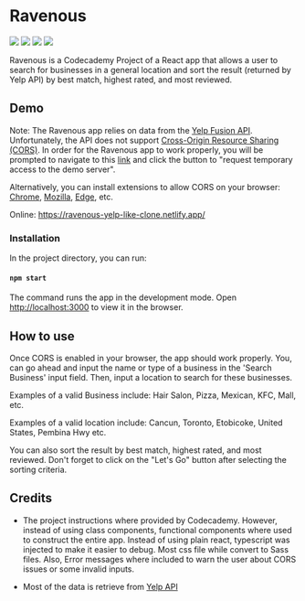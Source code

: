 <h1 style="font-weight:bold;">Ravenous</h1>

[![](https://img.shields.io/badge/Chrome%20(CORS)-0.1.6-orange)](https://chrome.google.com/webstore/detail/allow-cors-access-control/lhobafahddgcelffkeicbaginigeejlf)
[![](https://img.shields.io/badge/Mozilla%20(CORS)-18.11.13.2043-blueviolet)](https://addons.mozilla.org/en-CA/firefox/addon/cors-everywhere/?utm_source=addons.mozilla.org&utm_medium=referral&utm_content=search)
[![](https://img.shields.io/badge/Edge%20(CORS)-0.1.6-blue)](https://microsoftedge.microsoft.com/addons/detail/allow-cors-accesscontro/bhjepjpgngghppolkjdhckmnfphffdag)
[![](https://img.shields.io/badge/Codecademy-PRO-brightgreen)](https://www.codecademy.com/pro/membership?g_network=g&g_device=c&g_adid=528849219352&g_keyword=codecademy%20pro&g_acctid=243-039-7011&g_adtype=search&g_adgroupid=128133970788&g_keywordid=kwd-373216718809&g_campaign=INTL_Brand_Exact&g_campaignid=1726903838&utm_id=t_kwd-373216718809:ag_128133970788:cp_1726903838:n_g:d_c&utm_term=codecademy%20pro&utm_campaign=INTL_Brand_Exact&utm_source=google&utm_medium=paid-search&utm_content=528849219352&hsa_acc=2430397011&hsa_cam=1726903838&hsa_grp=128133970788&hsa_ad=528849219352&hsa_src=g&hsa_tgt=kwd-373216718809&hsa_kw=codecademy%20pro&hsa_mt=e&hsa_net=adwords&hsa_ver=3&gclid=EAIaIQobChMIuoznwrqq8wIVCWpvBB0ZigBvEAAYASABEgIn3vD_BwE)

Ravenous is a Codecademy Project of a React app that allows a user to search for businesses in a general location and sort the result (returned by Yelp API) by best match, highest rated, and most reviewed. 

## Demo
Note: The Ravenous app relies on data from the [Yelp Fusion API](https://www.yelp.com/fusion). Unfortunately, the API does not support [Cross-Origin Resource Sharing (CORS)](https://developer.mozilla.org/en-US/docs/Web/HTTP/CORS). In order for the Ravenous app to work properly, you will be prompted to navigate to this [link](https://cors-anywhere.herokuapp.com/corsdemo) and click the button to "request temporary access to the demo server".

Alternatively, you can install extensions to allow CORS on your browser: [Chrome](https://chrome.google.com/webstore/search/cors?hl=en-US), [Mozilla](https://addons.mozilla.org/en-CA/firefox/search/?q=cors), [Edge](https://microsoftedge.microsoft.com/addons/search/cors?hl=en-US), etc. 

Online: https://ravenous-yelp-like-clone.netlify.app/

### Installation

In the project directory, you can run:

#### `npm start`

The command runs the app in the development mode. Open [http://localhost:3000](http://localhost:3000) to view it in the browser.

## How to use

Once CORS is enabled in your browser, the app should work properly. You, can go ahead and input the name or type of a business in the 'Search Business' input field. Then, input a location to search for these businesses.

Examples of a valid Business include: Hair Salon, Pizza, Mexican, KFC, Mall, etc. 

Examples of a valid location include: Cancun, Toronto, Etobicoke, United States, Pembina Hwy etc.

You can also sort the result by best match, highest rated, and most reviewed. Don't forget to click on the "Let's Go" button after selecting the sorting criteria.

## Credits
- The project instructions where provided by Codecademy. However, instead of using class components, functional components where used to construct the entire app. Instead of using plain react, typescript was injected to make it easier to debug. Most css file while convert to Sass files. Also, Error messages where included to warn the user about CORS issues or some invalid inputs. 

- Most of the data is retrieve from [Yelp API](https://www.yelp.com/developers/documentation/v3)
